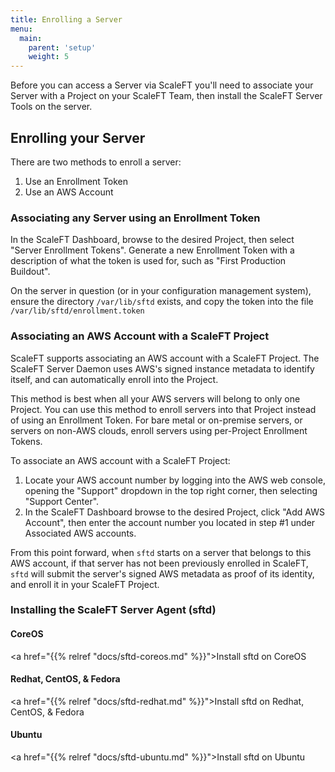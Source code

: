```yaml
---
title: Enrolling a Server
menu:
  main:
    parent: 'setup'
    weight: 5
---
```


Before you can access a Server via ScaleFT you'll need to associate your Server
with a Project on your ScaleFT Team, then install the ScaleFT Server Tools on
the server.

## Enrolling your Server

There are two methods to enroll a server:

1. Use an Enrollment Token
2. Use an AWS Account

### Associating any Server using an Enrollment Token

In the ScaleFT Dashboard, browse to the desired Project, then select
"Server Enrollment Tokens". Generate a new Enrollment Token with a
description of what the token is used for, such as "First Production Buildout".

On the server in question (or in your configuration management system), ensure
the directory `/var/lib/sftd` exists, and copy the token into the file
`/var/lib/sftd/enrollment.token`

### Associating an AWS Account with a ScaleFT Project

ScaleFT supports associating an AWS account with a ScaleFT Project. The ScaleFT
Server Daemon uses AWS's signed instance metadata to identify itself, and can
automatically enroll into the Project.

This method is best when all your AWS servers will belong to only one Project.
You can use this method to enroll servers into that Project instead of using an
Enrollment Token. For bare metal or on-premise servers, or servers on non-AWS
clouds, enroll servers using per-Project Enrollment Tokens.

To associate an AWS account with a ScaleFT Project:

1. Locate your AWS account number by logging into the AWS web console, opening
   the "Support" dropdown in the top right corner, then selecting "Support
   Center".
2. In the ScaleFT Dashboard browse to the desired Project, click "Add AWS Account",
   then enter the account number you located in step #1 under Associated AWS accounts.

From this point forward, when `sftd` starts on a server that belongs to this AWS
account, if that server has not been previously enrolled in ScaleFT, `sftd` will
submit the server's signed AWS metadata as proof of its identity, and enroll it
in your ScaleFT Project.

<!-- todo: link to server install docs -->

### Installing the ScaleFT Server Agent (sftd)

#### CoreOS

<a href="{{% relref "docs/sftd-coreos.md" %}}">Install sftd on CoreOS</a>

#### Redhat, CentOS, & Fedora

<a href="{{% relref "docs/sftd-redhat.md" %}}">Install sftd on Redhat, CentOS, & Fedora</a>

#### Ubuntu

<a href="{{% relref "docs/sftd-ubuntu.md" %}}">Install sftd on Ubuntu</a>

